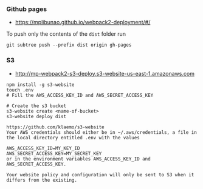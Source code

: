 ### Github pages

- https://mplibunao.github.io/webpack2-deployment/#/

To push only the contents of the `dist` folder run

```
git subtree push --prefix dist origin gh-pages
``` 

### S3

-  http://mp-webpack2-s3-deploy.s3-website-us-east-1.amazonaws.com

```
npm install -g s3-website
touch .env
# Fill the AWS_ACCESS_KEY_ID and AWS_SECRET_ACCESS_KEY 

# Create the s3 bucket
s3-website create <name-of-bucket>
s3-website deploy dist
```

```
https://github.com/klaemo/s3-website
Your AWS credentials should either be in ~/.aws/credentials, a file in the local directory entitled .env with the values

AWS_ACCESS_KEY_ID=MY_KEY_ID
AWS_SECRET_ACCESS_KEY=MY_SECRET_KEY
or in the environment variables AWS_ACCESS_KEY_ID and AWS_SECRET_ACCESS_KEY.

Your website policy and configuration will only be sent to S3 when it differs from the existing.
```

